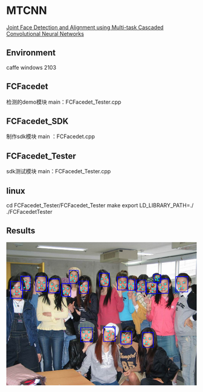 # MTCNN
[Joint Face Detection and Alignment using Multi-task Cascaded Convolutional Neural Networks](https://arxiv.org/abs/1604.02878v1)

## Environment
caffe windows 2103

## FCFacedet
检测的demo模块
main：FCFacedet_Tester.cpp
## FCFacedet_SDK
制作sdk模块
main ：FCFacedet.cpp
## FCFacedet_Tester
sdk测试模块
main：FCFacedet_Tester.cpp

## linux
  cd FCFacedet_Tester/FCFacedet_Tester
  make
  export LD_LIBRARY_PATH=./
  ./FCFacedetTester

## Results

![image](FCFacedet/FCFacedet/result.png)
